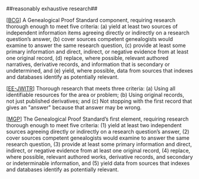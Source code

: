 ##reasonably exhaustive research##

\[[BCG](SOURCES.md#BCG)\] A Genealogical Proof Standard component, requiring research thorough enough to meet five criteria: (a) yield at least two sources of independent information items agreeing directly or indirectly on a research question’s answer, (b) cover sources competent genealogists would examine to answer the same research question, (c) provide at least some primary information and direct, indirect, or negative evidence from at least one original record, (d) replace, where possible, relevant authored narratives, derivative records, and information that is secondary or undetermined, and (e) yield, where possible, data from sources that indexes and databases identify as potentially relevant.

\[[EE-JWITR](SOURCES.md#EE-JWITR)\] Thorough research that meets three criteria: (a) Using all identifiable resources for the area or problem; (b) Using original records, not just published derivatives; and (c) Not stopping with the first record that gives an "answer" because that answer may be wrong.

\[[MGP](SOURCES.md#MGP)\] The Genealogical Proof Standard’s first 	element, requiring research thorough enough to meet five criteria: (1) yield at least two independent sources agreeing directly or indirectly on a research question’s answer, (2) cover sources competent genealogists would examine to answer the same research question, (3) provide at least some primary information and direct, indirect, or negative evidence from at least one original record, (4) replace, where possible, relevant authored works, derivative records, and secondary or indeterminable information, and (5) yield data from sources that indexes and databases identify as potentially relevant.
